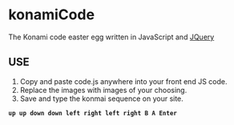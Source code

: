# konamiCode
The Konami code easter egg written in JavaScript and [JQuery](https://jquery.com/)

## USE

1. Copy and paste code.js anywhere into your front end JS code.
2. Replace the images with images of your choosing.
3. Save and type the konmai sequence on your site. 

**`up up down down left right left right B A Enter`**

